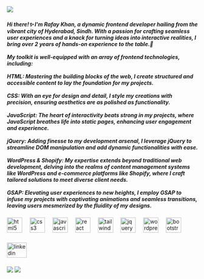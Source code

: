 <div align="left">
  <img src="https://profile-counter.glitch.me/Rafay-khaan/count.svg?"  />
</div>

###

<h5 align="left">Hi there!✨ I'm Rafay Khan, a dynamic frontend developer hailing from the vibrant city of Hyderabad, Sindh. With a passion for crafting seamless user experiences and a knack for turning ideas into interactive realities, I bring over 2 years of hands-on experience to the table.🚀<br><br>My toolkit is well-equipped with an array of frontend technologies, including:<br><br>HTML: Mastering the building blocks of the web, I create structured and accessible content to lay the foundation for my projects.<br><br>CSS: With an eye for design and detail, I style my creations with precision, ensuring aesthetics are as polished as functionality.<br><br>JavaScript: The heart of interactivity beats strong in my projects, where JavaScript breathes life into static pages, enhancing user engagement and experience.<br><br>jQuery: Adding finesse to my development arsenal, I leverage jQuery to streamline DOM manipulation and add dynamic functionalities with ease.<br><br>WordPress & Shopify: My expertise extends beyond traditional web development, delving into the realms of content management systems like WordPress and e-commerce platforms like Shopify, where I craft tailored solutions to meet diverse client needs.<br><br>GSAP: Elevating user experiences to new heights, I employ GSAP to infuse my projects with captivating animations and seamless transitions, leaving users mesmerized by the fluidity of my designs.</h5>

###

<div align="left">
  <img src="https://skillicons.dev/icons?i=html" height="40" alt="html5 logo"  />
  <img width="12" />
  <img src="https://cdn.jsdelivr.net/gh/devicons/devicon/icons/css3/css3-original.svg" height="40" alt="css3 logo"  />
  <img width="12" />
  <img src="https://cdn.jsdelivr.net/gh/devicons/devicon/icons/javascript/javascript-original.svg" height="40" alt="javascript logo"  />
  <img width="12" />
  <img src="https://cdn.jsdelivr.net/gh/devicons/devicon/icons/react/react-original.svg" height="40" alt="react logo"  />
  <img width="12" />
  <img src="https://cdn.jsdelivr.net/gh/devicons/devicon/icons/tailwindcss/tailwindcss-original-wordmark.svg" height="40" alt="tailwindcss logo"  />
  <img width="12" />
  <img src="https://cdn.jsdelivr.net/gh/devicons/devicon/icons/jquery/jquery-original.svg" height="40" alt="jquery logo"  />
  <img width="12" />
  <img src="https://cdn.jsdelivr.net/gh/devicons/devicon/icons/wordpress/wordpress-original.svg" height="40" alt="wordpress logo"  />
  <img width="12" />
  <img src="https://cdn.jsdelivr.net/gh/devicons/devicon/icons/bootstrap/bootstrap-original.svg" height="40" alt="bootstrap logo"  />
</div>

###

<div align="left">
  <a href="www.linkedin.com/in/rafay-khaan" target="_blank">
    <img src="https://raw.githubusercontent.com/maurodesouza/profile-readme-generator/master/src/assets/icons/social/linkedin/default.svg" width="52" height="40" alt="linkedin logo"  />
  </a>
</div>

###

<img src="https://raw.githubusercontent.com/Rafay-khaan/Rafay-khaan/output/snake.svg"  />
<img src="https://raw.githubusercontent.com/Rafay-khaan/Rafay-khaan/snake.svg"  />

###
